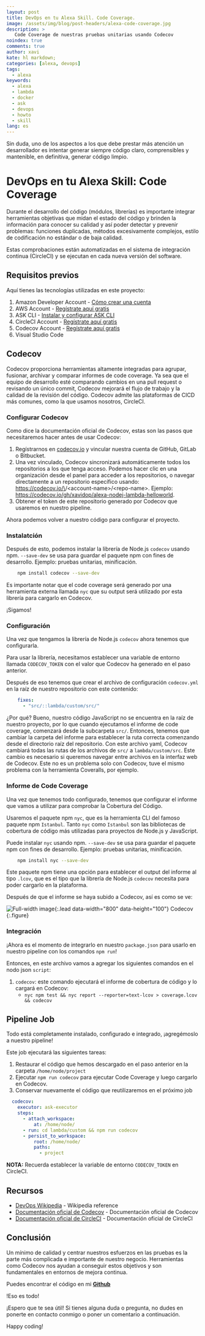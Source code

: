 ```yaml
---
layout: post
title: DevOps en tu Alexa Skill. Code Coverage.
image: /assets/img/blog/post-headers/alexa-code-coverage.jpg
description: >
   Code Coverage de nuestras pruebas unitarias usando Codecov  
noindex: true
comments: true
author: xavi
kate: hl markdown;
categories: [alexa, devops]
tags:
  - alexa
keywords:
  - alexa
  - lambda
  - docker
  - ask
  - devops
  - howto
  - skill
lang: es
---
```


Sin duda, uno de los aspectos a los que debe prestar más atención un desarrollador es intentar generar siempre código claro, comprensibles y mantenible, en definitiva, generar código limpio.


# DevOps en tu Alexa Skill: Code Coverage

Durante el desarrollo del código (módulos, librerías) es importante integrar herramientas objetivas que midan el estado del código y brinden la información para conocer su calidad y así poder detectar y prevenir problemas: funciones duplicadas, métodos excesivamente complejos, estilo de codificación no estándar o de baja calidad.

Estas comprobaciones están automatizadas en el sistema de integración continua (CircleCI) y se ejecutan en cada nueva versión del software.

## Requisitos previos

Aquí tienes las tecnologías utilizadas en este proyecto:
1. Amazon Developer Account - [Cómo crear una cuenta](http://developer.amazon.com/)
2. AWS Account - [Regístrate aquí gratis](https://aws.amazon.com/)
3. ASK CLI - [Instalar y configurar ASK CLI](https://developer.amazon.com/es-ES/docs/alexa/smapi/quick-start-alexa-skills-kit-command-line-interface.html)
4. CircleCI Account -  [Regístrate aquí gratis](https://circleci.com/)
5. Codecov Account -  [Regístrate aquí gratis](https://codecov.io/)
6. Visual Studio Code

## Codecov

Codecov proporciona herramientas altamente integradas para agrupar, fusionar, archivar y comparar informes de code coverage.
Ya sea que el equipo de desarrollo esté comparando cambios en una pull request o revisando un único commit, Codecov mejorará el flujo de trabajo y la calidad de la revisión del código.
Codecov admite las plataformas de CICD más comunes, como la que usamos nosotros, CircleCI.

### Configurar Codecov

Como dice la documentación oficial de Codecov, estas son las pasos que necesitaremos hacer antes de usar Codecov:

1. Regístrarnos en [codecov.io](https://codecov.io/) y vincular nuestra cuenta de GitHub, GitLab o Bitbucket.
2. Una vez vinculado, Codecov sincronizará automáticamente todos los repositorios a los que tenga acceso.
Podemos hacer clic en una organización desde el panel para acceder a los repositorios, o navegar directamente a un repositorio específico usando: https://codecov.io/\<repo-provider>/\<account-name>/\<repo-name>. Ejemplo: https://codecov.io/gh/xavidop/alexa-nodej-lambda-helloworld.
3. Obtener el token de este repositorio generado por Codecov que usaremos en nuestro pipeline.

Ahora podemos volver a nuestro código para configurar el proyecto.

### Instalatción

Después de esto, podemos instalar la librería de Node.js `codecov` usando npm. `--save-dev` se usa para guardar el paquete npm con fines de desarrollo. Ejemplo: pruebas unitarias, minificación.

```bash
    npm install codecov --save-dev
```

Es importante notar que el code coverage será generado por una herramienta externa llamada `nyc` que su output será utilizado por esta librería para cargarlo en Codecov. 

¡Sigamos!

### Configuración

Una vez que tengamos la librería de Node.js `codecov` ahora tenemos que configurarla.

Para usar la librería, necesitamos establecer una variable de entorno llamada `CODECOV_TOKEN` con el valor que Codecov ha generado en el paso anterior.

Después de eso tenemos que crear el archivo de configuración `codecov.yml` en la raíz de nuestro repositorio con este contenido:

```yaml
    fixes:
      - "src/::lambda/custom/src/"
```

¿Por qué? Bueno, nuestro código JavaScript no se encuentra en la raíz de nuestro proyecto, por lo que cuando ejecutamos el informe de code coverage, comenzará desde la subcarpeta `src/`.
Entonces, tenemos que cambiar la carpeta del informe para establecer la ruta correcta comenzando desde el directorio raíz del repositorio.
Con este archivo yaml, Codecov cambiará todas las rutas de los archivos de `src/` a `lambda/custom/src`.
Este cambio es necesario si queremos navegar entre archivos en la interfaz web de Codecov.
Este no es un problema solo con Codecov, tuve el mismo problema con la herramienta Coveralls, por ejemplo.

### Informe de Code Coverage 

Una vez que tenemos todo configurado, tenemos que configurar el informe que vamos a utilizar para comprobar la Cobertura del Código.

Usaremos el paquete npm `nyc`, que es la herramienta CLI del famoso paquete npm `Istanbul`.
Tanto `nyc` como `Istanbul` son las bibliotecas de cobertura de código más utilizadas para proyectos de Node.js y JavaScript.
 
Puede instalar `nyc` usando npm. `--save-dev` se usa para guardar el paquete npm con fines de desarrollo. Ejemplo: pruebas unitarias, minificación.

```bash
    npm install nyc --save-dev
```

Este paquete npm tiene una opción para establecer el output del informe al tipo `.lcov`, que es el tipo que la librería de Node.js `codecov` necesita para poder cargarlo en la plataforma.

Después de que el informe se haya subido a Codecov, así es como se ve:

![Full-width image](/assets/img/blog/tutorials/alexa-devops/codecov.jpg){:.lead data-width="800" data-height="100"}
Codecov
  {:.figure}


### Integración

¡Ahora es el momento de integrarlo en nuestro `package.json` para usarlo en nuestro pipeline con los comandos `npm run`!

Entonces, en este archivo vamos a agregar los siguientes comandos en el nodo json `script`:

1. `codecov`: este comando ejecutará el informe de cobertura de código y lo cargará en Codecov:
   * `nyc npm test && nyc report --reporter=text-lcov > coverage.lcov && codecov`


## Pipeline Job

Todo está completamente instalado, configurado e integrado, ¡agregémoslo a nuestro pipeline!

Este job ejecutará las siguientes tareas:
1. Restaurar el código que hemos descargado en el paso anterior en la carpeta `/home/node/project`
2. Ejecutar `npm run codecov` para ejecutar Code Coverage y luego cargarlo en Codecov.
3. Conservar nuevamente el código que reutilizaremos en el próximo job

```yaml
  codecov:
    executor: ask-executor
    steps:
      - attach_workspace:
          at: /home/node/
      - run: cd lambda/custom && npm run codecov
      - persist_to_workspace:
          root: /home/node/
          paths:
            - project
```
**NOTA:** Recuerda establecer la variable de entorno `CODECOV_TOKEN` en CircleCI.

## Recursos
* [DevOps Wikipedia](https://en.wikipedia.org/wiki/DevOps) - Wikipedia reference
* [Documentación oficial de Codecov](https://docs.codecov.io/docs) - Documentación oficial de Codecov
* [Documentación oficial de CircleCI](https://circleci.com/docs/) - Documentación oficial de CircleCI

## Conclusión 

Un mínimo de calidad y centrar nuestros esfuerzos en las pruebas es la parte más complicada e importante de nuestro negocio.
Herramientas como Codecov nos ayudan a conseguir estos objetivos y son fundamentales en entornos de mejora continua.

Puedes encontrar el código en mi [**Github**](https://github.com/xavidop/alexa-nodejs-lambda-helloworld/blob/master/CICD.md)

!Eso es todo!

¡Espero que te sea útil! Si tienes alguna duda o pregunta, no dudes en ponerte en contacto conmigo o poner un comentario a continuación.

Happy coding!
    
